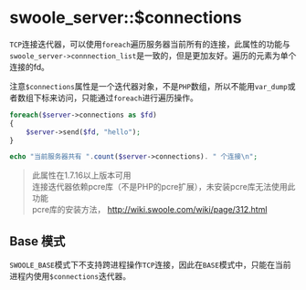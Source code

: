 # swoole_server::$connections

 `TCP`连接迭代器，可以使用`foreach`遍历服务器当前所有的连接，此属性的功能与`swoole_server->connnection_list`是一致的，但是更加友好。遍历的元素为单个连接的fd。

注意`$connections`属性是一个迭代器对象，不是`PHP`数组，所以不能用`var_dump`或者数组下标来访问，只能通过`foreach`进行遍历操作。

```php
foreach($server->connections as $fd)
{
    $server->send($fd, "hello");
}

echo "当前服务器共有 ".count($server->connections). " 个连接\n";
```

> 此属性在1.7.16以上版本可用   
> 连接迭代器依赖pcre库（不是PHP的pcre扩展），未安装pcre库无法使用此功能   
> pcre库的安装方法， <http://wiki.swoole.com/wiki/page/312.html>

Base 模式
----
`SWOOLE_BASE`模式下不支持跨进程操作`TCP`连接，因此在`BASE`模式中，只能在当前进程内使用`$connections`迭代器。
